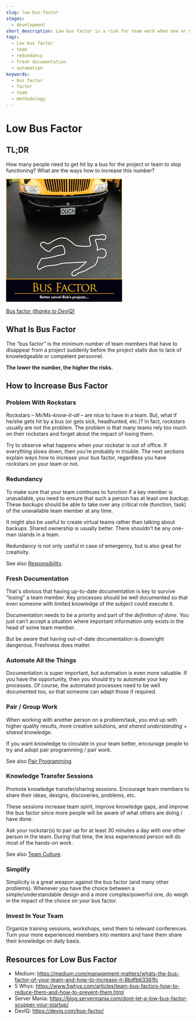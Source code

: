 ```yaml
---
slug: low-bus-factor
stages:
  - development
short_description: Low bus factor is a risk for team work when one or more important team members get stuck (from various reasons) and cannot work. 
tags:
  - Low bus factor
  - team
  - redundancy
  - fresh documentation
  - automation
keywords:
  - bus factor
  - factor
  - team
  - methodology
---
```


# Low Bus Factor

## TL;DR

How many people need to get hit by a bus for the project or team to stop functioning? What are the ways how to increase this number?  

![](/files/bus1.png)

[Bus factor *(thanks to DevIQ)*](https://deviq.com/bus-factor/)

## What Is Bus Factor

The “bus factor” is the minimum number of team members that have to disappear from a project suddenly before the project stalls due to lack of knowledgeable or competent personnel. 

**The lower the number, the higher the risks.**

## How to Increase Bus Factor

### Problem With Rockstars

Rockstars  – *Mr/Ms-know-it-all* – are nice to have in a team. But, what if he/she gets hit by a bus (or gets sick, headhunted, etc.)? In fact, rockstars usually are not the problem. The problem is that many teams rely too much on their rockstars and forget about the impact of losing them. 

Try to observe what happens when your rockstar is out of office. If everything slows down, then you’re probably in trouble. The next sections explain ways how to increase your bus factor, regardless you have rockstars on your team or not.

### Redundancy

To make sure that your team continues to function if a key member is unavailable, you need to ensure that such a person has at least one *backup*. These *backups* should be able to take over any critical role (function, task) of the unavailable team member at any time. 

It might also be useful to create virtual teams rather than talking about backups. Shared ownership is usually better. There shouldn’t be any one-man islands in a team. 

Redundancy is not only useful in case of emergency, but is also great for creativity.

See also [Responsibility](https://developerexperience.io/practices/responsibility).

### Fresh Documentation

That's obvious that having up-to-date documentation is key to survive “losing” a team member. Key processes should be well documented so that even someone with limited knowledge of the subject could execute it. 

Documentation needs to be a priority and part of the _definition of done_. You just can’t accept a situation where important information only exists in the head of some team member. 

But be aware that having out-of-date documentation is downright dangerous. Freshness does matter.

### Automate All the Things

Documentation is super important, but automation is even more valuable. If you have the opportunity, then you should try to automate your key processes. Of course, the automated processes need to be well documented too, so that someone can adapt those if required. 

### Pair / Group Work

When working with another person on a problem/task, you end up with higher quality results, more creative solutions, and _shared understanding + shared knowledge_. 

If you want knowledge to circulate in your team better, encourage people to try and adopt pair programming / pair work.

See also [Pair Programming](https://developerexperience.io/practices/pair-programming).

### Knowledge Transfer Sessions

Promote knowledge transfer/sharing sessions. Encourage team members to share their ideas, designs, discoveries, problems, etc.

These sessions increase team spirit, improve knowledge gaps, and improve the bus factor since more people will be aware of what others are doing / have done.

Ask your rockstar(s) to pair up for at least 30 minutes a day with one other person in the team. During that time, the less experienced person will do most of the hands-on work.

See also [Team Culture](https://developerexperience.io/practices/team-culture).

### Simplify

Simplicity is a great weapon against the bus factor (and many other problems). Whenever you have the choice between a simple/understandable design and a more complex/powerful one, do weigh in the impact of the choice on your bus factor.

### Invest In Your Team

Organize training sessions, workshops, send them to relevant conferences. Turn your more experienced members into mentors and have them share their knowledge on daily basis.

## Resources for Low Bus Factor

- Medium: https://medium.com/management-matters/whats-the-bus-factor-of-your-team-and-how-to-increase-it-8bdfb63361fc
- 5 Whys: https://www.5whys.com/articles/team-bus-factors-how-to-reduce-them-and-how-to-prevent-them.html
- Server Mania: https://blog.servermania.com/dont-let-a-low-bus-factor-scupper-your-startup/
- DevIQ: https://deviq.com/bus-factor/

